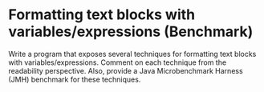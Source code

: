 # Formatting text blocks with variables/expressions (Benchmark)

Write a program that exposes several techniques for formatting text blocks with variables/expressions. Comment on each
technique from the readability perspective. Also, provide a Java Microbenchmark Harness (JMH) benchmark for these
techniques.